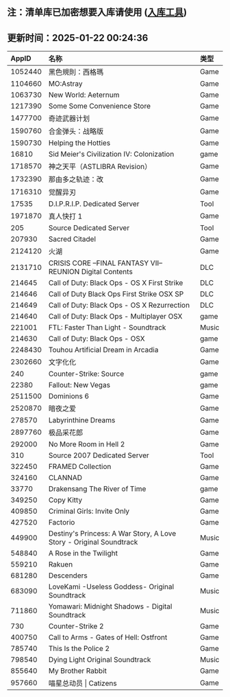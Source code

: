 ## 注：清单库已加密想要入库请使用 ([入库工具](https://github.com/BlankTMing/ManifestAutoUpdate/releases))

## 更新时间：2025-01-22 00:24:36
| AppID | 名称 | 类型  |
| :-------------------- | :----------------------------- | :----------- |
| 1052440 | 黑色規則：西格瑪| Game |
| 1104660 | MO:Astray| Game |
| 1063730 | New World: Aeternum| Game |
| 1217390 | Some Some Convenience Store| Game |
| 1477700 | 奇迹武器计划| Game |
| 1590760 | 合金弹头：战略版| Game |
| 1590730 | Helping the Hotties| Game |
| 16810 | Sid Meier's Civilization IV: Colonization| game |
| 1718570 | 神之天平（ASTLIBRA Revision）| Game |
| 1732390 | 那由多之轨迹：改| Game |
| 1716310 | 觉醒异刃| Game |
| 17535 | D.I.P.R.I.P. Dedicated Server| Tool |
| 1971870 | 真人快打 1 | Game |
| 205 | Source Dedicated Server| Tool |
| 207930 | Sacred Citadel| Game |
| 2124120 | 火湖| Game |
| 2131710 | CRISIS CORE –FINAL FANTASY VII– REUNION Digital Contents| DLC |
| 214645 | Call of Duty: Black Ops - OS X First Strike| DLC |
| 214646 | Call of Duty Black Ops First Strike OSX SP| DLC |
| 214649 | Call of Duty: Black Ops - OS X Rezurrection| DLC |
| 214640 | Call of Duty: Black Ops - Multiplayer OSX| game |
| 221001 | FTL: Faster Than Light - Soundtrack| Music |
| 214630 | Call of Duty: Black Ops - OSX| game |
| 2248430 | Touhou Artificial Dream in Arcadia| Game |
| 2302660 | 文字化化| Game |
| 240 | Counter-Strike: Source| game |
| 22380 | Fallout: New Vegas| game |
| 2511500 | Dominions 6| Game |
| 2520870 | 暗夜之爱| Game |
| 278570 | Labyrinthine Dreams| Game |
| 2897760 | 极品采花郎| Game |
| 292000 | No More Room in Hell 2| Game |
| 310 | Source 2007 Dedicated Server| Tool |
| 322450 | FRAMED Collection| Game |
| 324160 | CLANNAD| Game |
| 33770 | Drakensang The River of Time| game |
| 349250 | Copy Kitty| Game |
| 409850 | Criminal Girls: Invite Only| Game |
| 427520 | Factorio| Game |
| 449900 | Destiny's Princess: A War Story, A Love Story - Original Soundtrack| Music |
| 548840 | A Rose in the Twilight| Game |
| 559210 | Rakuen| Game |
| 681280 | Descenders| Game |
| 683090 | LoveKami -Useless Goddess- Original Soundtrack| Music |
| 711860 | Yomawari: Midnight Shadows - Digital Soundtrack| Music |
| 730 | Counter-Strike 2| Game |
| 400750 | Call to Arms - Gates of Hell: Ostfront| Game |
| 785740 | This Is the Police 2| Game |
| 798540 | Dying Light Original Soundtrack| Music |
| 855640 | My Brother Rabbit| Game |
| 957660 | 喵星总动员 \| Catizens| Game |
